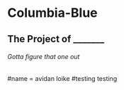 # Columbia-Blue
## The Project of _______
###### Gotta figure that one out
#name = avidan loike 
#testing testing